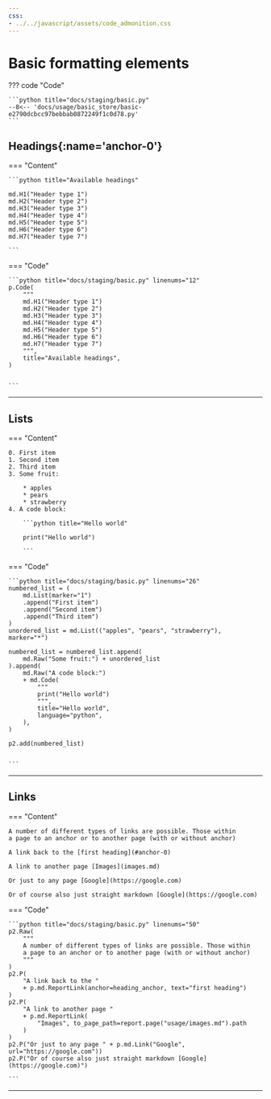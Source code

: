 ```yaml
---
css:
- ../../javascript/assets/code_admonition.css
---
```



# Basic formatting elements

??? code "Code"

    ```python title="docs/staging/basic.py"
    --8<-- 'docs/usage/basic_store/basic-e2790dcbcc97bebbab0872249f1c0d78.py'
    ```

## Headings[](){:name='anchor-0'}

[comment]: # (id: anchor-0)

=== "Content"

    ```python title="Available headings"

    md.H1("Header type 1")
    md.H2("Header type 2")
    md.H3("Header type 3")
    md.H4("Header type 4")
    md.H5("Header type 5")
    md.H6("Header type 6")
    md.H7("Header type 7")

    ```

=== "Code"

    ```python title="docs/staging/basic.py" linenums="12"
    p.Code(
        """
        md.H1("Header type 1")
        md.H2("Header type 2")
        md.H3("Header type 3")
        md.H4("Header type 4")
        md.H5("Header type 5")
        md.H6("Header type 6")
        md.H7("Header type 7")
        """,
        title="Available headings",
    )


    ```

---

## Lists

=== "Content"

    0. First item
    1. Second item
    2. Third item
    3. Some fruit:
    
        * apples
        * pears
        * strawberry
    4. A code block:
    
        ```python title="Hello world"
    
        print("Hello world")                    
    
        ```

=== "Code"

    ```python title="docs/staging/basic.py" linenums="26"
    numbered_list = (
        md.List(marker="1")
        .append("First item")
        .append("Second item")
        .append("Third item")
    )
    unordered_list = md.List(("apples", "pears", "strawberry"), marker="*")

    numbered_list = numbered_list.append(
        md.Raw("Some fruit:") + unordered_list
    ).append(
        md.Raw("A code block:")
        + md.Code(
            """
            print("Hello world")                    
            """,
            title="Hello world",
            language="python",
        ),
    )

    p2.add(numbered_list)


    ```

---

## Links

=== "Content"

    A number of different types of links are possible. Those within
    a page to an anchor or to another page (with or without anchor)

    A link back to the [first heading](#anchor-0)

    A link to another page [Images](images.md)

    Or just to any page [Google](https://google.com)

    Or of course also just straight markdown [Google](https://google.com)

=== "Code"

    ```python title="docs/staging/basic.py" linenums="50"
    p2.Raw(
        """
        A number of different types of links are possible. Those within
        a page to an anchor or to another page (with or without anchor)
        """
    )
    p2.P(
        "A link back to the "
        + p.md.ReportLink(anchor=heading_anchor, text="first heading")
    )
    p2.P(
        "A link to another page "
        + p.md.ReportLink(
            "Images", to_page_path=report.page("usage/images.md").path
        )
    )
    p2.P("Or just to any page " + p.md.Link("Google", url="https://google.com"))
    p2.P("Or of course also just straight markdown [Google](https://google.com)")

    ```

---
